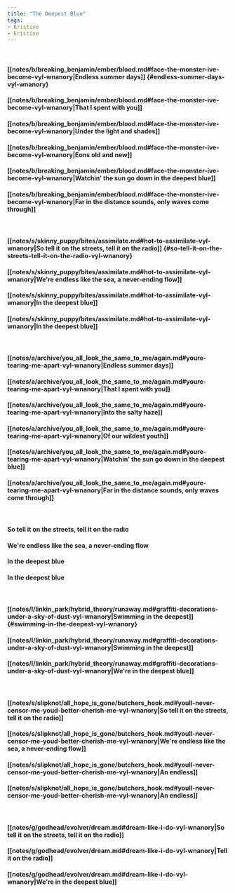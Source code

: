 ```yaml
---
title: "The Deepest Blue"
tags:
- Kristine
- Kristine
---
```

&nbsp;
#### [[notes/b/breaking_benjamin/ember/blood.md#face-the-monster-ive-become-vyl-wnanory|Endless summer days]] {#endless-summer-days-vyl-wnanory}
#### [[notes/b/breaking_benjamin/ember/blood.md#face-the-monster-ive-become-vyl-wnanory|That I spent with you]]
#### [[notes/b/breaking_benjamin/ember/blood.md#face-the-monster-ive-become-vyl-wnanory|Under the light and shades]]
#### [[notes/b/breaking_benjamin/ember/blood.md#face-the-monster-ive-become-vyl-wnanory|Eons old and new]]
#### [[notes/b/breaking_benjamin/ember/blood.md#face-the-monster-ive-become-vyl-wnanory|Watchin' the sun go down in the deepest blue]]
#### [[notes/b/breaking_benjamin/ember/blood.md#face-the-monster-ive-become-vyl-wnanory|Far in the distance sounds, only waves come through]]
&nbsp;
#### [[notes/s/skinny_puppy/bites/assimilate.md#hot-to-assimilate-vyl-wnanory|So tell it on the streets, tell it on the radio]] {#so-tell-it-on-the-streets-tell-it-on-the-radio-vyl-wnanory}
#### [[notes/s/skinny_puppy/bites/assimilate.md#hot-to-assimilate-vyl-wnanory|We're endless like the sea, a never-ending flow]]
#### [[notes/s/skinny_puppy/bites/assimilate.md#hot-to-assimilate-vyl-wnanory|In the deepest blue]]
#### [[notes/s/skinny_puppy/bites/assimilate.md#hot-to-assimilate-vyl-wnanory|In the deepest blue]]
&nbsp;
#### [[notes/a/archive/you_all_look_the_same_to_me/again.md#youre-tearing-me-apart-vyl-wnanory|Endless summer days]]
#### [[notes/a/archive/you_all_look_the_same_to_me/again.md#youre-tearing-me-apart-vyl-wnanory|That I spent with you]]
#### [[notes/a/archive/you_all_look_the_same_to_me/again.md#youre-tearing-me-apart-vyl-wnanory|Into the salty haze]]
#### [[notes/a/archive/you_all_look_the_same_to_me/again.md#youre-tearing-me-apart-vyl-wnanory|Of our wildest youth]]
#### [[notes/a/archive/you_all_look_the_same_to_me/again.md#youre-tearing-me-apart-vyl-wnanory|Watchin' the sun go down in the deepest blue]]
#### [[notes/a/archive/you_all_look_the_same_to_me/again.md#youre-tearing-me-apart-vyl-wnanory|Far in the distance sounds, only waves come through]]
&nbsp;
#### So tell it on the streets, tell it on the radio
#### We're endless like the sea, a never-ending flow
#### In the deepest blue
#### In the deepest blue
&nbsp;
#### [[notes/l/linkin_park/hybrid_theory/runaway.md#graffiti-decorations-under-a-sky-of-dust-vyl-wnanory|Swimming in the deepest]] {#swimming-in-the-deepest-vyl-wnanory}
#### [[notes/l/linkin_park/hybrid_theory/runaway.md#graffiti-decorations-under-a-sky-of-dust-vyl-wnanory|Swimming in the deepest]]
#### [[notes/l/linkin_park/hybrid_theory/runaway.md#graffiti-decorations-under-a-sky-of-dust-vyl-wnanory|We're in the deepest blue]]
&nbsp;
#### [[notes/s/slipknot/all_hope_is_gone/butchers_hook.md#youll-never-censor-me-youd-better-cherish-me-vyl-wnanory|So tell it on the streets, tell it on the radio]]
#### [[notes/s/slipknot/all_hope_is_gone/butchers_hook.md#youll-never-censor-me-youd-better-cherish-me-vyl-wnanory|We're endless like the sea, a never-ending flow]]
#### [[notes/s/slipknot/all_hope_is_gone/butchers_hook.md#youll-never-censor-me-youd-better-cherish-me-vyl-wnanory|An endless]]
#### [[notes/s/slipknot/all_hope_is_gone/butchers_hook.md#youll-never-censor-me-youd-better-cherish-me-vyl-wnanory|An endless]]
&nbsp;
#### [[notes/g/godhead/evolver/dream.md#dream-like-i-do-vyl-wnanory|So tell it on the streets, tell it on the radio]]
#### [[notes/g/godhead/evolver/dream.md#dream-like-i-do-vyl-wnanory|Tell it on the radio]]
#### [[notes/g/godhead/evolver/dream.md#dream-like-i-do-vyl-wnanory|We're in the deepest blue]]
